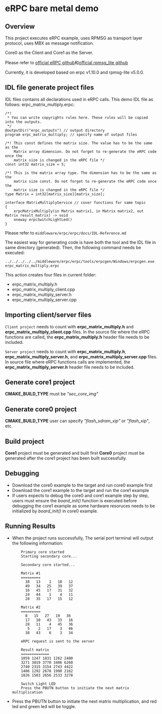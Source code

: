 # eRPC bare metal demo

## Overview

This project executes eRPC example, uses RPMSG as transport layer protocol, uses MBX as message notification.

Core0 as the Client and Core1 as the Server.

Please refer to [official eRPC github](https://github.com/EmbeddedRPC/erpc)和[official rpmsg_lite github](https://github.com/NXPmicro/rpmsg-lite)

Currently, it is developed based on erpc v1.10.0 and rpmsg-lite v5.0.0.

## IDL file generate project files

IDL files contains all declarations used in eRPC calls. This demo IDL file as follows:
erpc_matrix_multiply.erpc:
```
/*!
 * You can write copyrights rules here. These rules will be copied into the outputs.
 */
@outputDir("erpc_outputs") // output directory
program erpc_matrix_multiply; // specify name of output files

/*! This const defines the matrix size. The value has to be the same as the
    Matrix array dimension. Do not forget to re-generate the eRPC code once the
    matrix size is changed in the eRPC file */
const int32 matrix_size = 5;

/*! This is the matrix array type. The dimension has to be the same as the
    matrix size const. Do not forget to re-generate the eRPC code once the
    matrix size is changed in the eRPC file */
type Matrix = int32[matrix_size][matrix_size];

interface MatrixMultiplyService // cover functions for same topic
{
    erpcMatrixMultiply(in Matrix matrix1, in Matrix matrix2, out Matrix result_matrix) -> void
    oneway erpcSwitchLightLed()
}
```

Please refer to `middleware/erpc/erpc/docs/IDL-Reference.md`

The easiest way for generating code is have both the tool and the IDL file in same directory (generated). Then, the following command needs be executed:
```
../../../../../middleware/erpc/erpc/tools/erpcgen/Windows/erpcgen.exe erpc_matrix_multiply.erpc
```
This action creates four files in current folder:
 - erpc_matrix_multiply.h
 - erpc_matrix_multiply_client.cpp
 - erpc_matrix_multiply_server.h
 - erpc_matrix_multiply_server.cpp

## Importing client/server files

`Client project` needs to count with __erpc_matrix_multiply.h__ and __erpc_matrix_multiply_client.cpp__ files. In the source file where the eRPC functions are called, the __erpc_matrix_multiply.h__ header file needs to be included.

`Server project` needs to count with __erpc_matrix_multiply.h__, __erpc_matrix_multiply_server.h__, and __erpc_matrix_multiply_server.cpp__ files. In source file where eRPC functions calls are implemented, the __erpc_matrix_multiply_server.h__ header file needs to be included.

## Generate core1 project

__CMAKE_BUILD_TYPE__ must be *"sec_core_img"*

## Generate core0 project

__CMAKE_BUILD_TYPE__ user can specify *"flash_sdram_xip"* or *"flash_xip"*, etc.

## Build project

__Core1__ project must be generated and built first
__Core0__ project must be generated after the core1 project has been built successfully.

## Debugging

- Download the core0 example to the target and run core0 example first
- Download the core1 example to the target and run the core1 example
- If users expects to debug the core0 and core1 example step by step, users must ensure the *board_init()* function is executed before debugging the core1 example as some hardware resoruces needs to be initialized by *board_init()* in core0 example.

## Running Results

- When the project runs successfully, The serial port terminal will output the following information:
    ```console
        Primary core started
        Starting secondary core...

        Secondary core started...

        Matrix #1
        =========
          38   13    1   10   12
          49   34   25   39   37
          16   45   17   31   32
          24   44    1    4   11
          28   35   17   15   12

        Matrix #2
        =========
          8   15   27   19   36
          17   10   43   33   16
          28   11    4   45   36
           5    2   17    3   46
          38   43    6    3   34

        eRPC request is sent to the server

        Result matrix
        =============
        1059 1247 1831 1262 2480
        3271 3019 3770 3406 6260
        2740 2315 3154 2743 4422
        1406 1292 2678 1998 2162
        1826 1503 2656 2533 3278

        Switch Light LED
        Press the PBUTN button to initiate the next matrix multiplication
    ```
- Press the PBUTN button to initiate the next matrix multiplication, and red led and green led will be toggle.
